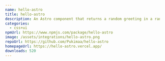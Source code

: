```yaml
---
name: hello-astro
title: hello-astro
description: An Astro component that returns a random greeting in a random language
categories:
  - css+ui
npmUrl: https://www.npmjs.com/package/hello-astro
image: /assets/integrations/hello-astro.png
repoUrl: https://github.com/Pukimaa/hello-astro
homepageUrl: https://hello-astro.vercel.app/
downloads: 520
---
```


